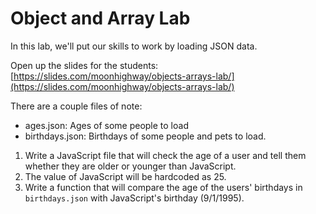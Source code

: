 # Object and Array Lab

In this lab, we'll put our skills to work by loading JSON data.

Open up the slides for the students: [https://slides.com/moonhighway/objects-arrays-lab/](https://slides.com/moonhighway/objects-arrays-lab/)

There are a couple files of note:

- ages.json: Ages of some people to load
- birthdays.json: Birthdays of some people and pets to load.

1. Write a JavaScript file that will check the age of a user and tell them whether they are older or younger than JavaScript.
2. The value of JavaScript will be hardcoded as 25.
3. Write a function that will compare the age of the users' birthdays in `birthdays.json` with JavaScript's birthday (9/1/1995).

